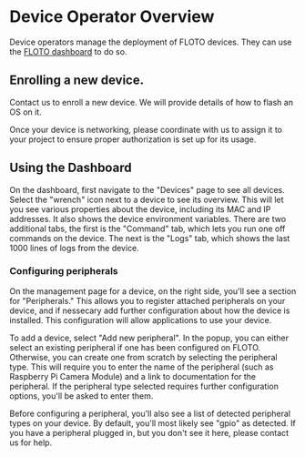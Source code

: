 # Device Operator Overview

Device operators manage the deployment of FLOTO devices. They can use the [FLOTO dashboard](https://portal.floto.science) to do so.

## Enrolling a new device.

Contact us to enroll a new device. We will provide details of how to flash an OS on it.

Once your device is networking, please coordinate with us to assign it to your project to ensure proper authorization is set up for its usage.

## Using the Dashboard

On the dashboard, first navigate to the "Devices" page to see all devices. Select the "wrench" icon next to a device to see its overview. This will let you see various properties about the device, including its MAC and IP addresses. It also shows the device environment variables. There are two additional tabs, the first is the "Command" tab, which lets you run one off commands on the device. The next is the "Logs" tab, which shows the last 1000 lines of logs from the device.

### Configuring peripherals

On the management page for a device, on the right side, you'll see a section for "Peripherals." This allows you to register attached peripherals on your device, and if nessecary add further configuration about how the device is installed. This configuration will allow applications to use your device.

To add a device, select "Add new peripheral". In the popup, you can either select an existing peripheral if one has been configured on FLOTO. Otherwise, you can create one from scratch by selecting the peripheral type. This will require you to enter the name of the peripheral (such as Raspberry Pi Camera Module) and a link to documentation for the peripheral. If the peripheral type selected requires further configuration options, you'll be asked to enter them.

Before configuring a peripheral, you'll also see a list of detected peripheral types on your device. By default, you'll most likely see "gpio" as detected. If you have a peripheral plugged in, but you don't see it here, please contact us for help.